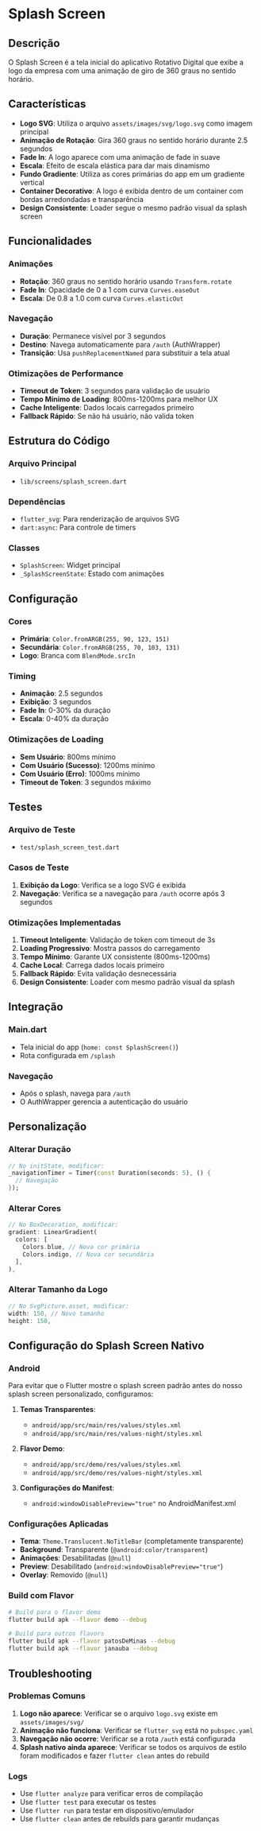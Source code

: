 # Splash Screen

## Descrição

O Splash Screen é a tela inicial do aplicativo Rotativo Digital que exibe a logo da empresa com uma animação de giro de 360 graus no sentido horário.

## Características

- **Logo SVG**: Utiliza o arquivo `assets/images/svg/logo.svg` como imagem principal
- **Animação de Rotação**: Gira 360 graus no sentido horário durante 2.5 segundos
- **Fade In**: A logo aparece com uma animação de fade in suave
- **Escala**: Efeito de escala elástica para dar mais dinamismo
- **Fundo Gradiente**: Utiliza as cores primárias do app em um gradiente vertical
- **Container Decorativo**: A logo é exibida dentro de um container com bordas arredondadas e transparência
- **Design Consistente**: Loader segue o mesmo padrão visual da splash screen

## Funcionalidades

### Animações
- **Rotação**: 360 graus no sentido horário usando `Transform.rotate`
- **Fade In**: Opacidade de 0 a 1 com curva `Curves.easeOut`
- **Escala**: De 0.8 a 1.0 com curva `Curves.elasticOut`

### Navegação
- **Duração**: Permanece visível por 3 segundos
- **Destino**: Navega automaticamente para `/auth` (AuthWrapper)
- **Transição**: Usa `pushReplacementNamed` para substituir a tela atual

### Otimizações de Performance
- **Timeout de Token**: 3 segundos para validação de usuário
- **Tempo Mínimo de Loading**: 800ms-1200ms para melhor UX
- **Cache Inteligente**: Dados locais carregados primeiro
- **Fallback Rápido**: Se não há usuário, não valida token

## Estrutura do Código

### Arquivo Principal
- `lib/screens/splash_screen.dart`

### Dependências
- `flutter_svg`: Para renderização de arquivos SVG
- `dart:async`: Para controle de timers

### Classes
- `SplashScreen`: Widget principal
- `_SplashScreenState`: Estado com animações

## Configuração

### Cores
- **Primária**: `Color.fromARGB(255, 90, 123, 151)`
- **Secundária**: `Color.fromARGB(255, 70, 103, 131)`
- **Logo**: Branca com `BlendMode.srcIn`

### Timing
- **Animação**: 2.5 segundos
- **Exibição**: 3 segundos
- **Fade In**: 0-30% da duração
- **Escala**: 0-40% da duração

### Otimizações de Loading
- **Sem Usuário**: 800ms mínimo
- **Com Usuário (Sucesso)**: 1200ms mínimo
- **Com Usuário (Erro)**: 1000ms mínimo
- **Timeout de Token**: 3 segundos máximo

## Testes

### Arquivo de Teste
- `test/splash_screen_test.dart`

### Casos de Teste
1. **Exibição da Logo**: Verifica se a logo SVG é exibida
2. **Navegação**: Verifica se a navegação para `/auth` ocorre após 3 segundos

### Otimizações Implementadas
1. **Timeout Inteligente**: Validação de token com timeout de 3s
2. **Loading Progressivo**: Mostra passos do carregamento
3. **Tempo Mínimo**: Garante UX consistente (800ms-1200ms)
4. **Cache Local**: Carrega dados locais primeiro
5. **Fallback Rápido**: Evita validação desnecessária
6. **Design Consistente**: Loader com mesmo padrão visual da splash

## Integração

### Main.dart
- Tela inicial do app (`home: const SplashScreen()`)
- Rota configurada em `/splash`

### Navegação
- Após o splash, navega para `/auth`
- O AuthWrapper gerencia a autenticação do usuário

## Personalização

### Alterar Duração
```dart
// No initState, modificar:
_navigationTimer = Timer(const Duration(seconds: 5), () {
  // Navegação
});
```

### Alterar Cores
```dart
// No BoxDecoration, modificar:
gradient: LinearGradient(
  colors: [
    Colors.blue, // Nova cor primária
    Colors.indigo, // Nova cor secundária
  ],
),
```

### Alterar Tamanho da Logo
```dart
// No SvgPicture.asset, modificar:
width: 150, // Novo tamanho
height: 150,
```

## Configuração do Splash Screen Nativo

### Android
Para evitar que o Flutter mostre o splash screen padrão antes do nosso splash screen personalizado, configuramos:

1. **Temas Transparentes**: 
   - `android/app/src/main/res/values/styles.xml`
   - `android/app/src/main/res/values-night/styles.xml`

2. **Flavor Demo**: 
   - `android/app/src/demo/res/values/styles.xml`
   - `android/app/src/demo/res/values-night/styles.xml`

3. **Configurações do Manifest**: 
   - `android:windowDisablePreview="true"` no AndroidManifest.xml

### Configurações Aplicadas
- **Tema**: `Theme.Translucent.NoTitleBar` (completamente transparente)
- **Background**: Transparente (`@android:color/transparent`)
- **Animações**: Desabilitadas (`@null`)
- **Preview**: Desabilitado (`android:windowDisablePreview="true"`)
- **Overlay**: Removido (`@null`)

### Build com Flavor
```bash
# Build para o flavor demo
flutter build apk --flavor demo --debug

# Build para outros flavors
flutter build apk --flavor patosDeMinas --debug
flutter build apk --flavor janauba --debug
```

## Troubleshooting

### Problemas Comuns
1. **Logo não aparece**: Verificar se o arquivo `logo.svg` existe em `assets/images/svg/`
2. **Animação não funciona**: Verificar se `flutter_svg` está no `pubspec.yaml`
3. **Navegação não ocorre**: Verificar se a rota `/auth` está configurada
4. **Splash nativo ainda aparece**: Verificar se todos os arquivos de estilo foram modificados e fazer `flutter clean` antes do rebuild

### Logs
- Use `flutter analyze` para verificar erros de compilação
- Use `flutter test` para executar os testes
- Use `flutter run` para testar em dispositivo/emulador
- Use `flutter clean` antes de rebuilds para garantir mudanças
